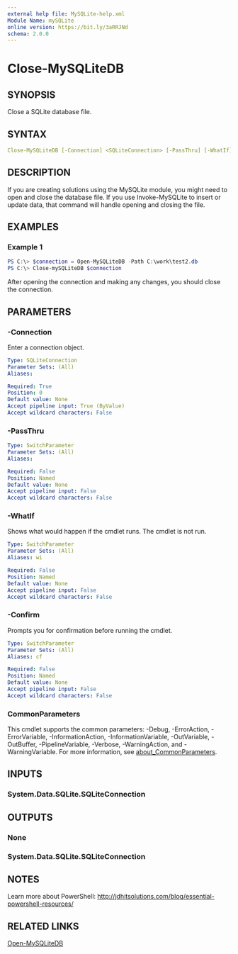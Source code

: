 ```yaml
---
external help file: MySQLite-help.xml
Module Name: mySQLite
online version: https://bit.ly/3aRRJNd
schema: 2.0.0
---
```


# Close-MySQLiteDB

## SYNOPSIS

Close a SQLite database file.

## SYNTAX

```yaml
Close-MySQLiteDB [-Connection] <SQLiteConnection> [-PassThru] [-WhatIf] [-Confirm] [<CommonParameters>]
```

## DESCRIPTION

If you are creating solutions using the MySQLite module, you might need to open and close the database file. If you use Invoke-MySQLite to insert or update data, that command will handle opening and closing the file.

## EXAMPLES

### Example 1

```powershell
PS C:\> $connection = Open-MySQLiteDB -Path C:\work\test2.db
PS C:\> Close-mySQLiteDB $connection
```

After opening the connection and making any changes, you should close the connection.

## PARAMETERS

### -Connection

Enter a connection object.

```yaml
Type: SQLiteConnection
Parameter Sets: (All)
Aliases:

Required: True
Position: 0
Default value: None
Accept pipeline input: True (ByValue)
Accept wildcard characters: False
```

### -PassThru

```yaml
Type: SwitchParameter
Parameter Sets: (All)
Aliases:

Required: False
Position: Named
Default value: None
Accept pipeline input: False
Accept wildcard characters: False
```

### -WhatIf

Shows what would happen if the cmdlet runs.
The cmdlet is not run.

```yaml
Type: SwitchParameter
Parameter Sets: (All)
Aliases: wi

Required: False
Position: Named
Default value: None
Accept pipeline input: False
Accept wildcard characters: False
```

### -Confirm

Prompts you for confirmation before running the cmdlet.

```yaml
Type: SwitchParameter
Parameter Sets: (All)
Aliases: cf

Required: False
Position: Named
Default value: None
Accept pipeline input: False
Accept wildcard characters: False
```

### CommonParameters

This cmdlet supports the common parameters: -Debug, -ErrorAction, -ErrorVariable, -InformationAction, -InformationVariable, -OutVariable, -OutBuffer, -PipelineVariable, -Verbose, -WarningAction, and -WarningVariable. For more information, see [about_CommonParameters](http://go.microsoft.com/fwlink/?LinkID=113216).

## INPUTS

### System.Data.SQLite.SQLiteConnection

## OUTPUTS

### None

### System.Data.SQLite.SQLiteConnection

## NOTES

Learn more about PowerShell: http://jdhitsolutions.com/blog/essential-powershell-resources/

## RELATED LINKS

[Open-MySQLiteDB](Open-MySQLiteDB.md)
